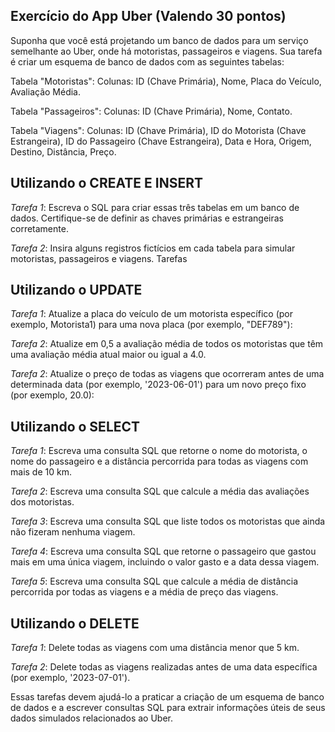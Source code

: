 Exercício do App Uber (Valendo 30 pontos)
--
Suponha que você está projetando um banco de dados para um serviço semelhante ao Uber, onde há motoristas, passageiros e viagens. 
Sua tarefa é criar um esquema de banco de dados com as seguintes tabelas:

Tabela "Motoristas":
Colunas: ID (Chave Primária), Nome, Placa do Veículo, Avaliação Média.

Tabela "Passageiros":
Colunas: ID (Chave Primária), Nome, Contato.

Tabela "Viagens":
Colunas: ID (Chave Primária), ID do Motorista (Chave Estrangeira), ID do Passageiro (Chave Estrangeira), Data e Hora, Origem, 
Destino, Distância, Preço.

Utilizando o CREATE E INSERT
--
*Tarefa 1*: 
Escreva o SQL para criar essas três tabelas em um banco de dados. Certifique-se de definir as chaves primárias e estrangeiras corretamente.

*Tarefa 2*: Insira alguns registros fictícios em cada tabela para simular motoristas, passageiros e viagens.
Tarefas

Utilizando o UPDATE
--
*Tarefa 1*: Atualize a placa do veículo de um motorista específico (por exemplo, Motorista1) para uma nova placa (por exemplo, "DEF789"):

*Tarefa 2*: Atualize em 0,5 a avaliação média de todos os motoristas que têm uma avaliação média atual maior ou igual a 4.0.

*Tarefa 2*: Atualize o preço de todas as viagens que ocorreram antes de uma determinada data (por exemplo, '2023-06-01') para um novo preço fixo (por exemplo, 20.0):

Utilizando o SELECT 
--

*Tarefa 1*: Escreva uma consulta SQL que retorne o nome do motorista, o nome do passageiro e a distância percorrida para todas as viagens com mais de 10 km.

*Tarefa 2*: Escreva uma consulta SQL que calcule a média das avaliações dos motoristas.

*Tarefa 3*: Escreva uma consulta SQL que liste todos os motoristas que ainda não fizeram nenhuma viagem.

*Tarefa 4*: Escreva uma consulta SQL que retorne o passageiro que gastou mais em uma única viagem, incluindo o valor gasto e a data dessa viagem.

*Tarefa 5*: Escreva uma consulta SQL que calcule a média de distância percorrida por todas as viagens e a média de preço das viagens.

Utilizando o DELETE 
--
*Tarefa 1*: Delete todas as viagens com uma distância menor que 5 km.

*Tarefa 2*: Delete todas as viagens realizadas antes de uma data específica (por exemplo, '2023-07-01').


Essas tarefas devem ajudá-lo a praticar a criação de um esquema de banco de dados e a escrever consultas SQL para extrair informações úteis de seus dados simulados relacionados ao Uber. 

